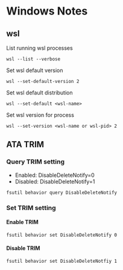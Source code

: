# Windows Notes

## wsl

List running wsl processes
```
wsl --list --verbose
```

Set wsl default version
```
wsl --set-default-version 2
```

Set wsl default distribution
```
wsl --set-default <wsl-name>
```

Set wsl version for process
```
wsl --set-version <wsl-name or wsl-pid> 2
```

## ATA TRIM

### Query TRIM setting

- Enabled: DisableDeleteNotify=0
- Disabled: DisableDeleteNotify=1

```
fsutil behavior query DisableDeleteNotify
```

### Set TRIM setting

#### Enable TRIM
```
fsutil behavior set DisableDeleteNotify 0
```

#### Disable TRIM
```
fsutil behavior set DisableDeleteNotfiy 1
```
